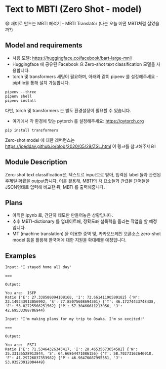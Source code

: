 # Text to MBTI (Zero Shot - model)
😄 재미로 만드는 MBTI 해석기 - MBTI Translator (나는 오늘 어떤 MBTI처럼 살았을까?)

## Model and requirements
* 사용 모델: https://huggingface.co/facebook/bart-large-mnli
* Huggingface 에 공유된 Facebook 으 Zero-shot text classification 모델을 사용합니다. 
* torch 및 transformers 세팅이 필요하며, 아래와 같이 pipenv 를 설정해주세요 - pipfile을 통해 설치 가능합니다.

```
pipenv --three
pipenv shell
pipenv install
```

다만, torch 및 transformers 는 별도 환경설정이 필요할 수 있습니다. 
* 여기에서 각 환경에 맞는 pytorch 를 설정해주세요: https://pytorch.org
```
pip install transformers
```
Zero-shot model 에 대한 레퍼런스는 https://joeddav.github.io/blog/2020/05/29/ZSL.html 이 링크를 참고해주세요!

## Module Description 
Zero-shot text classification은, 텍스트르 input으로 받아, 입력된 label 들과 관련된 주제일 확률을 output합니다. 
이를 활용해, MBTI의 각 요소들과 관련된 단어들을 JSON형태로 입력해 비교한 뒤, MBTI 를 출력해줍니다. 

## Plans
* 아직은 ipynb 로, 간단히 데모만 만들어놓은 상황입니다.
* 추후 MBTI-dictionary 를 업데이트해, 정확도롸 설득력을 올리는 작업을 할 예정입니다. 
* MT (machine translation) 을 이용한 중역 및, 카카오브레인 오픈소스 zero-shot model 등을 활용해 한국어에 대한 지원을 확대해볼 예정입니다. 

## Examples
```
Input: "I stayed home all day"

===

Output:

You are:  ISFP
Ratio {'E': 27.338588094108168, 'I': 72.66141190589182} {'N': 22.149243913056992, 'S': 77.85075608694301} {'T': 46.17274433748438, 'F': 53.82725566251562} {'P': 57.30466611213056, 'J': 42.69533388786944}
```

```
Input: "I'm making plans for my trip to Osaka. I'm so excited!"

===

Output:

You are:  ESTJ
Ratio {'E': 71.53464326345417, 'I': 28.46535673654582} {'N': 35.33135528913844, 'S': 64.66864471086156} {'T': 58.70273162646018, 'F': 41.29726837353982} {'P': 46.96476087995551, 'J': 53.03523912004449}
```
